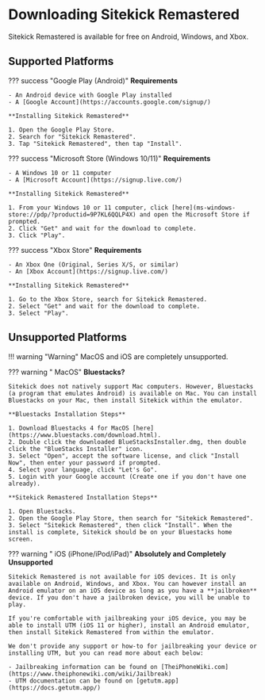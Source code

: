 # Downloading Sitekick Remastered
Sitekick Remastered is available for free on Android, Windows, and Xbox.

## Supported Platforms

??? success "Google Play (Android)"
    **Requirements**

    - An Android device with Google Play installed
    - A [Google Account](https://accounts.google.com/signup/)

    **Installing Sitekick Remastered**

    1. Open the Google Play Store.
    2. Search for "Sitekick Remastered".
    3. Tap "Sitekick Remastered", then tap "Install".

??? success "Microsoft Store (Windows 10/11)"
    **Requirements**

    - A Windows 10 or 11 computer
    - A [Microsoft Account](https://signup.live.com/)

    **Installing Sitekick Remastered**

    1. From your Windows 10 or 11 computer, click [here](ms-windows-store://pdp/?productid=9P7KL6QQLP4X) and open the Microsoft Store if prompted.
    2. Click "Get" and wait for the download to complete.
    3. Click "Play".

??? success "Xbox Store"
    **Requirements**

    - An Xbox One (Original, Series X/S, or similar)
    - An [Xbox Account](https://signup.live.com/)

    **Installing Sitekick Remastered**

    1. Go to the Xbox Store, search for Sitekick Remastered.
    2. Select "Get" and wait for the download to complete.
    3. Select "Play".

## Unsupported Platforms

!!! warning "Warning"
    MacOS and iOS are completely unsupported.

??? warning "<i class='fab fa-apple'></i> MacOS"
    **Bluestacks?**

    Sitekick does not natively support Mac computers. However, Bluestacks (a program that emulates Android) is available on Mac. You can install Bluestacks on your Mac, then install Sitekick within the emulator.

    **Bluestacks Installation Steps**

    1. Download Bluestacks 4 for MacOS [here](https://www.bluestacks.com/download.html).
    2. Double click the downloaded BlueStacksInstaller.dmg, then double click the "BlueStacks Installer" icon.
    3. Select "Open", accept the software license, and click "Install Now", then enter your password if prompted.
    4. Select your language, click "Let's Go".
    5. Login with your Google account (Create one if you don't have one already).

    **Sitekick Remastered Installation Steps**

    1. Open Bluestacks.
    2. Open the Google Play Store, then search for "Sitekick Remastered".
    3. Select "Sitekick Remastered", then click "Install". When the install is complete, Sitekick should be on your Bluestacks home screen.

??? warning "<i class='fab fa-app-store'></i> iOS (iPhone/iPod/iPad)"
    **Absolutely and Completely Unsupported**

    Sitekick Remastered is not available for iOS devices. It is only available on Android, Windows, and Xbox. You can however install an Android emulator on an iOS device as long as you have a **jailbroken** device. If you don't have a jailbroken device, you will be unable to play.

    If you're comfortable with jailbreaking your iOS device, you may be able to install UTM (iOS 11 or higher), install an Android emulator, then install Sitekick Remastered from within the emulator.

    We don't provide any support or how-to for jailbreaking your device or installing UTM, but you can read more about each below:

    - Jailbreaking information can be found on [TheiPhoneWiki.com](https://www.theiphonewiki.com/wiki/Jailbreak)
    - UTM documentation can be found on [getutm.app](https://docs.getutm.app/)
